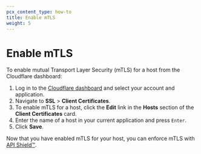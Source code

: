 ```yaml
---
pcx_content_type: how-to
title: Enable mTLS
weight: 5
---
```


# Enable mTLS

To enable mutual Transport Layer Security (mTLS) for a host from the Cloudflare dashboard:

1.  Log in to the [Cloudflare dashboard](https://dash.cloudflare.com) and select your account and application.
2.  Navigate to **SSL** > **Client Certificates**.
3.  To enable mTLS for a host, click the **Edit** link in the **Hosts** section of the **Client Certificates** card.
4.  Enter the name of a host in your current application and press `Enter`.
5.  Click **Save**.

Now that you have enabled mTLS for your host, you can enforce mTLS with [API Shield™](/api-shield/security/mtls/configure/).
